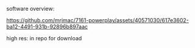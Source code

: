 software overview: 

https://github.com/mrjmac/7161-powerplay/assets/40571030/617e3602-ba12-4491-931b-92896b897aac


high res: in repo for download
